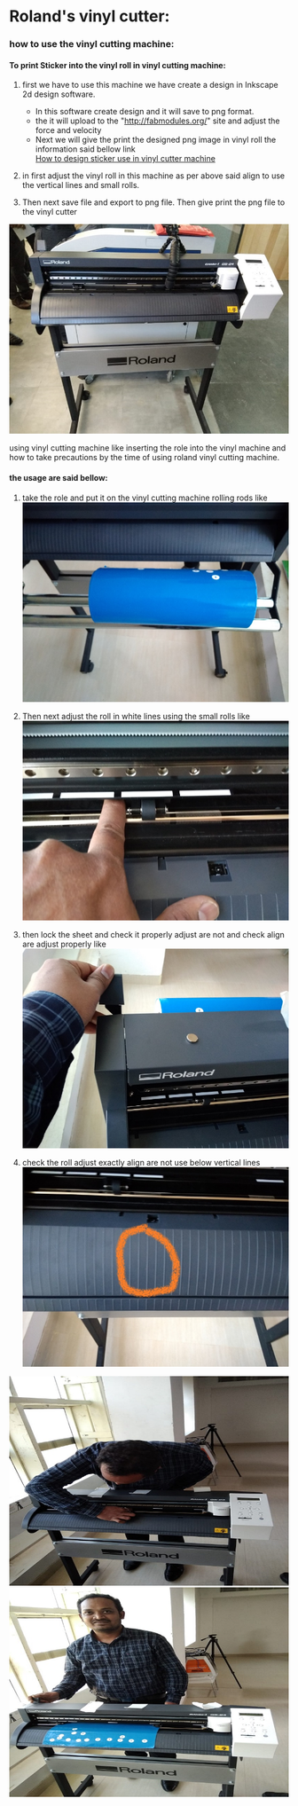 # Roland's vinyl cutter:
### how to use the vinyl cutting machine:
#### To print Sticker into the vinyl roll in vinyl cutting machine:
 1. first we have to use this machine we have create a design in Inkscape 2d design software.  
      * In this software create design and it will save to png format.
      * the it will upload to the "http://fabmodules.org/" site and adjust the force and velocity
      * Next we will give the print the designed png image in vinyl roll
      the information said bellow link  
      [How to design sticker use in vinyl cutter machine](Inkscape_design.md)
   
 2. in first adjust the vinyl roll in this machine as per above said align to use the vertical lines and small rolls.
 3. Then next save file and export to png file. Then give print the png file to the vinyl cutter  
 
![](image/roland_vily_cuttin_plotter.jpg)



using vinyl cutting machine like inserting the role into the vinyl machine and how to take precautions by the time of using roland vinyl cutting machine.
#### the usage are said bellow:
1. take the role and put it on the vinyl cutting machine rolling rods
like   
![ rolling rods](image/rollsrod.jpg)  
2. Then next adjust the roll in white lines using the small rolls 
like  
![adjust](image/adjust_small.jpg)  

3. then lock the sheet and check it properly adjust are not and check align are adjust properly 
like  
![](image/lockadjust.jpg)  
4. check the roll adjust exactly align are not use below vertical lines   
![](image/verticallines.jpg)  

![adjust](image/vilycutter_img.jpg)  
![adjust](image/chandu_vily_cutter.jpg)